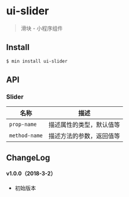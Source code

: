 # ui-slider

> 滑块 - 小程序组件

## Install

``` bash
$ min install ui-slider
```


## API

### Slider

| 名称                  | 描述                         |
|----------------------|------------------------------|
|`prop-name`           | 描述属性的类型，默认值等         |
|`method-name`         | 描述方法的参数，返回值等         |

## ChangeLog

#### v1.0.0（2018-3-2）

- 初始版本
